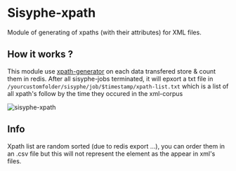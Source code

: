 Sisyphe-xpath
============
Module of generating of xpaths (with their attributes) for XML files.

## How it works ?
This module use [xpath-generator](https://github.com/Inist-CNRS/xpath-generator) on each data transfered store & count them in redis.
After all sisyphe-jobs terminated, it will epxort a txt file in `/yourcustomfolder/sisyphe/job/$timestamp/xpath-list.txt` which is a list of all xpath's follow by the time they occured in the xml-corpus

![sisyphe-xpath](/src/worker/xpath/sisyphe-xpath-output.png)

## Info
Xpath list are random sorted (due to redis export ...), you can order them in an .csv file but this will not represent the element as the appear in xml's files.




